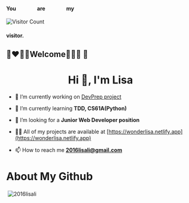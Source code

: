 #### You  &nbsp; &nbsp; &nbsp; &nbsp;  &nbsp; &nbsp; &nbsp;  &nbsp;  are &nbsp; &nbsp;   &nbsp; &nbsp; &nbsp; &nbsp; &nbsp; &nbsp;   my 
![Visitor Count](https://profile-counter.glitch.me/2016lisali/count.svg) 

#### visitor.
## :brown_heart::heart::green_heart::blue_heart:Welcome:orange_heart::yellow_heart::purple_heart:	:black_heart:

# <h1 align="center">Hi 👋, I'm Lisa</h1>

- 🔭 I’m currently working on [DevPrep project](https://github.com/DevPreps/frontend)

- 🌱 I’m currently learning **TDD, CS61A(Python)**

- 👯 I’m looking for a **Junior Web Developer position**

- 👨‍💻 All of my projects are available at [https://wonderlisa.netlify.app](https://wonderlisa.netlify.app)

- 📫 How to reach me **2016lisali@gmail.com**

# About My Github
<p>&nbsp;<img align="center" src="https://github-readme-stats.vercel.app/api?username=2016lisali&show_icons=true&locale=en" alt="2016lisali" /></p>
